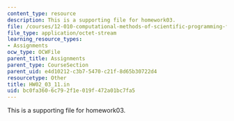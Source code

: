 ```yaml
---
content_type: resource
description: This is a supporting file for homework03.
file: /courses/12-010-computational-methods-of-scientific-programming-fall-2011/bc0fa3606c792f1e019f472a01bc7fa5_HW02_03_11.in
file_type: application/octet-stream
learning_resource_types:
- Assignments
ocw_type: OCWFile
parent_title: Assignments
parent_type: CourseSection
parent_uid: e4d10212-c3b7-5470-c21f-8d65b30722d4
resourcetype: Other
title: HW02_03_11.in
uid: bc0fa360-6c79-2f1e-019f-472a01bc7fa5
---
```

This is a supporting file for homework03.

